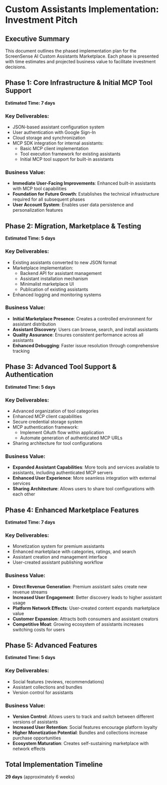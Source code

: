 # Custom Assistants Implementation: Investment Pitch

## Executive Summary

This document outlines the phased implementation plan for the ScreenSense AI Custom Assistants Marketplace. Each phase is presented with time estimates and projected business value to facilitate investment decisions.

## Phase 1: Core Infrastructure & Initial MCP Tool Support

**Estimated Time: 7 days**

### Key Deliverables:

- JSON-based assistant configuration system
- User authentication with Google Sign-In
- Cloud storage and synchronization
- MCP SDK integration for internal assistants:
  - Basic MCP client implementation
  - Tool execution framework for existing assistants
  - Initial MCP tool support for built-in assistants

### Business Value:

- **Immediate User-Facing Improvements**: Enhanced built-in assistants with MCP tool capabilities
- **Foundation for Future Growth**: Establishes the technical infrastructure required for all subsequent phases
- **User Account System**: Enables user data persistence and personalization features

## Phase 2: Migration, Marketplace & Testing

**Estimated Time: 5 days**

### Key Deliverables:

- Existing assistants converted to new JSON format
- Marketplace implementation:
  - Backend API for assistant management
  - Assistant installation mechanism
  - Minimalist marketplace UI
  - Publication of existing assistants
- Enhanced logging and monitoring systems

### Business Value:

- **Initial Marketplace Presence**: Creates a controlled environment for assistant distribution
- **Assistant Discovery**: Users can browse, search, and install assistants
- **Quality Assurance**: Ensures consistent performance across all assistants
- **Enhanced Debugging**: Faster issue resolution through comprehensive tracking

## Phase 3: Advanced Tool Support & Authentication

**Estimated Time: 5 days**

### Key Deliverables:

- Advanced organization of tool categories
- Enhanced MCP client capabilities
- Secure credential storage system
- MCP authentication framework:
  - Implement OAuth flow within application
  - Automate generation of authenticated MCP URLs
- Sharing architecture for tool configurations

### Business Value:

- **Expanded Assistant Capabilities**: More tools and services available to assistants, including authenticated MCP servers
- **Enhanced User Experience**: More seamless integration with external services
- **Sharing Architecture**: Allows users to share tool configurations with each other

## Phase 4: Enhanced Marketplace Features

**Estimated Time: 7 days**

### Key Deliverables:

- Monetization system for premium assistants
- Enhanced marketplace with categories, ratings, and search
- Assistant creation and management interface
- User-created assistant publishing workflow

### Business Value:

- **Direct Revenue Generation**: Premium assistant sales create new revenue streams
- **Increased User Engagement**: Better discovery leads to higher assistant usage
- **Platform Network Effects**: User-created content expands marketplace value
- **Customer Expansion**: Attracts both consumers and assistant creators
- **Competitive Moat**: Growing ecosystem of assistants increases switching costs for users

## Phase 5: Advanced Features

**Estimated Time: 5 days**

### Key Deliverables:

- Social features (reviews, recommendations)
- Assistant collections and bundles
- Version control for assistants

### Business Value:

- **Version Control**: Allows users to track and switch between different versions of assistants
- **Increased User Retention**: Social features encourage platform loyalty
- **Higher Monetization Potential**: Bundles and collections increase purchase opportunities
- **Ecosystem Maturation**: Creates self-sustaining marketplace with network effects

## Total Implementation Timeline

**29 days** (approximately 6 weeks)
